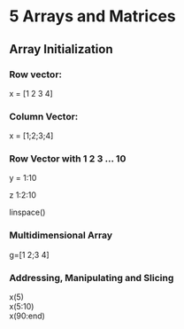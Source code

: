 # 5 Arrays and Matrices

## Array Initialization

### Row vector:

x = [1 2 3 4]  

### Column Vector:

x = [1;2;3;4]

### Row Vector with 1 2 3 ... 10

y = 1:10

z 1:2:10

linspace()

### Multidimensional Array

g=[1 2;3 4]

### Addressing, Manipulating and Slicing

x(5)  
x(5:10)  
x(90:end)




